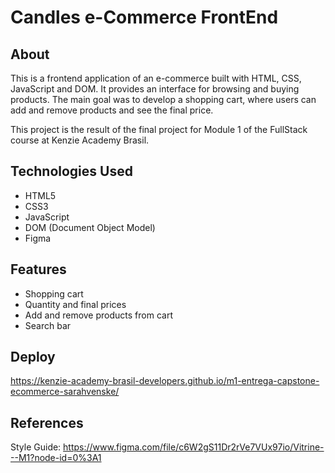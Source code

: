 # Candles e-Commerce FrontEnd

## About
This is a frontend application of an e-commerce built with HTML, CSS, JavaScript and DOM. It provides an interface for browsing and buying products. The main goal was to develop a shopping cart, where users can add and remove products and see the final price. 

This project is the result of the final project for Module 1 of the FullStack course at Kenzie Academy Brasil.

## Technologies Used
- HTML5
- CSS3
- JavaScript
- DOM (Document Object Model)
- Figma

## Features
- Shopping cart
- Quantity and final prices
- Add and remove products from cart
- Search bar

## Deploy
https://kenzie-academy-brasil-developers.github.io/m1-entrega-capstone-ecommerce-sarahvenske/

## References
Style Guide: https://www.figma.com/file/c6W2gS11Dr2rVe7VUx97io/Vitrine---M1?node-id=0%3A1





